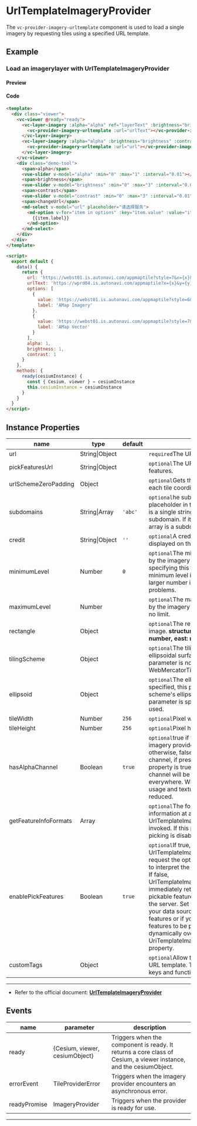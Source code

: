 # UrlTemplateImageryProvider

The `vc-provider-imagery-urltemplate` component is used to load a single imagery by requesting tiles using a specified URL template.

## Example

### Load an imagerylayer with UrlTemplateImageryProvider

#### Preview

<doc-preview>
  <template>
    <div class="viewer">
      <vc-viewer @ready="ready">
        <vc-layer-imagery :alpha="alpha" ref="layerText" :brightness="brightness" :contrast="contrast" :sortOrder="20">
          <vc-provider-imagery-urltemplate :url="urlText"></vc-provider-imagery-urltemplate>
        </vc-layer-imagery>
        <vc-layer-imagery :alpha="alpha" :brightness="brightness" :contrast="contrast" :sortOrder="10">
          <vc-provider-imagery-urltemplate :url="url"></vc-provider-imagery-urltemplate>
        </vc-layer-imagery>
      </vc-viewer>
      <div class="demo-tool">
        <span>alpha</span>
        <vue-slider v-model="alpha" :min="0" :max="1" :interval="0.01"  ></vue-slider>
        <span>brightness</span>
        <vue-slider v-model="brightness" :min="0" :max="3" :interval="0.01"  ></vue-slider>
        <span>contrast</span>
        <vue-slider v-model="contrast" :min="0" :max="3" :interval="0.01"  ></vue-slider>
        <span>changeUrl</span>
        <md-select v-model="url" placeholder="changeUrl">
          <md-option
            v-for="item in options"
            :key="item.value"
            :value="item.value">
            {{item.label}}
          </md-option>
        </md-select>
      </div>
    </div>
  </template>
  <script>
    export default {
      data () {
        return {
          url: 'https://webst01.is.autonavi.com/appmaptile?style=7&x={x}&y={y}&z={z}',
          urlText: 'https://wprd04.is.autonavi.com/appmaptile?x={x}&y={y}&z={z}&lang=zh_cn&size=1&scl=1&style=8&ltype=12',
          options: [{
            value: 'https://webst01.is.autonavi.com/appmaptile?style=6&x={x}&y={y}&z={z}',
            label: 'AMap Imagery'
          }, {
            value: 'https://webst01.is.autonavi.com/appmaptile?style=7&x={x}&y={y}&z={z}',
            label: 'AMap Vector'
          }],
          alpha: 1,
          brightness: 1,
          contrast: 1
        }
      },
      methods: {
        ready (cesiumInstance) {
          const {Cesium, viewer} = cesiumInstance
          this.cesiumInstance = cesiumInstance
        }
      }
    }
  </script>
</doc-preview>

#### Code

```html
<template>
  <div class="viewer">
    <vc-viewer @ready="ready">
      <vc-layer-imagery :alpha="alpha" ref="layerText" :brightness="brightness" :contrast="contrast" :sortOrder="20">
        <vc-provider-imagery-urltemplate :url="urlText"></vc-provider-imagery-urltemplate>
      </vc-layer-imagery>
      <vc-layer-imagery :alpha="alpha" :brightness="brightness" :contrast="contrast" :sortOrder="10">
        <vc-provider-imagery-urltemplate :url="url"></vc-provider-imagery-urltemplate>
      </vc-layer-imagery>
    </vc-viewer>
    <div class="demo-tool">
      <span>alpha</span>
      <vue-slider v-model="alpha" :min="0" :max="1" :interval="0.01"></vue-slider>
      <span>brightness</span>
      <vue-slider v-model="brightness" :min="0" :max="3" :interval="0.01"></vue-slider>
      <span>contrast</span>
      <vue-slider v-model="contrast" :min="0" :max="3" :interval="0.01"></vue-slider>
      <span>changeUrl</span>
      <md-select v-model="url" placeholder="请选择服务">
        <md-option v-for="item in options" :key="item.value" :value="item.value">
          {{item.label}}
        </md-option>
      </md-select>
    </div>
  </div>
</template>

<script>
  export default {
    data() {
      return {
        url: 'https://webst01.is.autonavi.com/appmaptile?style=7&x={x}&y={y}&z={z}',
        urlText: 'https://wprd04.is.autonavi.com/appmaptile?x={x}&y={y}&z={z}&lang=zh_cn&size=1&scl=1&style=8&ltype=12',
        options: [
          {
            value: 'https://webst01.is.autonavi.com/appmaptile?style=6&x={x}&y={y}&z={z}',
            label: 'AMap Imagery'
          },
          {
            value: 'https://webst01.is.autonavi.com/appmaptile?style=7&x={x}&y={y}&z={z}',
            label: 'AMap Vector'
          }
        ],
        alpha: 1,
        brightness: 1,
        contrast: 1
      }
    },
    methods: {
      ready(cesiumInstance) {
        const { Cesium, viewer } = cesiumInstance
        this.cesiumInstance = cesiumInstance
      }
    }
  }
</script>
```

## Instance Properties

<!-- prettier-ignore -->
|name|type|default|description|
|------|-----|-----|----|
|url|String\|Object||`required`The URL template to use to request tiles.|
|pickFeaturesUrl|String\|Object||`optional`The URL template to use to pick features. |
|urlSchemeZeroPadding|Object||`optional`Gets the URL scheme zero padding for each tile coordinate.|
|subdomains|String\|Array|`'abc'`|`optional`he subdomains to use for the {s} placeholder in the URL template. If this parameter is a single string, each character in the string is a subdomain. If it is an array, each element in the array is a subdomain.|
|credit|String\|Object|`''`|`optional`A credit for the data source, which is displayed on the canvas.|
|minimumLevel|Number|`0`|`optional`The minimum level-of-detail supported by the imagery provider. Take care when specifying this that the number of tiles at the minimum level is small, such as four or less. A larger number is likely to result in rendering problems.|
|maximumLevel|Number||`optional`The maximum level-of-detail supported by the imagery provider, or undefined if there is no limit.|
|rectangle|Object||`optional`The rectangle, in radians, covered by the image. **structure: { west: number, south: number, east: number, north: number }** |
|tilingScheme|Object||`optional`The tiling scheme specifying how the ellipsoidal surface is broken into tiles. If this parameter is not provided, a WebMercatorTilingScheme is used.|
|ellipsoid|Object||`optional`The ellipsoid. If the tilingScheme is specified, this parameter is ignored and the tiling scheme's ellipsoid is used instead. If neither parameter is specified, the WGS84 ellipsoid is used.|
|tileWidth|Number|`256`|`optional`Pixel width of image tiles.|
|tileHeight|Number|`256`|`optional`Pixel height of image tiles.|
|hasAlphaChannel|Boolean|`true`|`optional`true if the images provided by this imagery provider include an alpha channel; otherwise, false. If this property is false, an alpha channel, if present, will be ignored. If this property is true, any images without an alpha channel will be treated as if their alpha is 1.0 everywhere. When this property is false, memory usage and texture upload time are potentially reduced.|
|getFeatureInfoFormats|Array||`optional`The formats in which to get feature information at a specific location when UrlTemplateImageryProvider#pickFeatures is invoked. If this parameter is not specified, feature picking is disabled.|
|enablePickFeatures|Boolean|`true`|`optional`If true, UrlTemplateImageryProvider#pickFeatures will request the options.pickFeaturesUrl and attempt to interpret the features included in the response. If false, UrlTemplateImageryProvider#pickFeatures will immediately return undefined (indicating no pickable features) without communicating with the server. Set this property to false if you know your data source does not support picking features or if you don't want this provider's features to be pickable. Note that this can be dynamically overridden by modifying the UriTemplateImageryProvider#enablePickFeatures property.|
|customTags|Object||`optional`Allow to replace custom keywords in the URL template. The object must have strings as keys and functions as values.|

---

- Refer to the official document: **[UrlTemplateImageryProvider](https://cesium.com/docs/cesiumjs-ref-doc/UrlTemplateImageryProvider.html)**

## Events

<!-- prettier-ignore -->
| name | parameter | description |
| ---- | --------- | ----------- |
| ready | {Cesium, viewer, cesiumObject} | Triggers when the component is ready. It returns a core class of Cesium, a viewer instance, and the cesiumObject. |
| errorEvent | TileProviderError | Triggers when the imagery provider encounters an asynchronous error. |
| readyPromise | ImageryProvider | Triggers when the provider is ready for use. |

---
